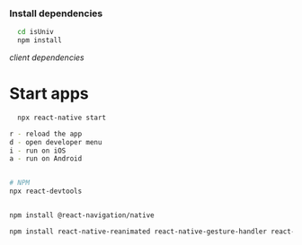 ### Install dependencies

```bash
  cd isUniv
  npm install
```

_client dependencies_

# Start apps

```bash
  npx react-native start
```

```bash
r - reload the app
d - open developer menu
i - run on iOS
a - run on Android
```

```bash

# NPM
npx react-devtools
```

```bash

npm install @react-navigation/native

npm install react-native-reanimated react-native-gesture-handler react-native-screens react-native-safe-area-context @react-native-community/masked-view

```
